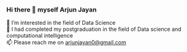 ### Hi there 👋 myself Arjun Jayan
👀 I’m interested in the field of Data Science
<br>
🌱 I had completed my postgraduation in the field of Data science and computational intelligence
<br>
📫 Please reach me on arjunjayan0@gmail.com

<!--
**Arjun0122/arjun0122** is a ✨ _special_ ✨ repository because its `README.md` (this file) appears on your GitHub profile.

Here are some ideas to get you started:

- 🔭 I’m currently working on ...
- 🌱 I’m currently learning ...
- 👯 I’m looking to collaborate on ...
- 🤔 I’m looking for help with ...
- 💬 Ask me about ...
- 📫 How to reach me: ...
- 😄 Pronouns: ...
- ⚡ Fun fact: ...
-->
